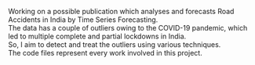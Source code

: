 Working on a possible publication which analyses and forecasts Road Accidents in India by Time Series Forecasting. <br />
The data has a couple of outliers owing to the COVID-19 pandemic, which led to multiple complete and partial lockdowns in India. <br />
So, I aim to detect and treat the outliers using various techniques. <br />
The code files represent every work involved in this project. <br />
